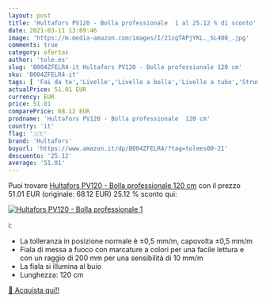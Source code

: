```yaml
---
layout: post
title: 'Hultafors PV120 - Bolla professionale  1 al 25.12 % di sconto'
date: 2021-03-11 13:09:46
image: 'https://m.media-amazon.com/images/I/21zqTAPjYKL._SL400_.jpg'
comments: true
category: ofertas
author: 'tole.es'
slug: 'B004ZFELR4-it Hultafors PV120 - Bolla professionale 120 cm'
sku: 'B004ZFELR4-it'
tags: [ 'Fai da te','Livelle','Livelle a bolla','Livelle a tubo','Strumenti di misura e layout','Utensili a mano','Utensili elettrici e a mano','hultafors', ]
actualPrice: 51.01 EUR
currency: EUR
price: 51.01
comparePrice: 68.12 EUR
prodname: 'Hultafors PV120 - Bolla professionale  120 cm'
country: 'it'
flag: '🇮🇹'
brand: 'Hultafors'
buyurl: 'https://www.amazon.it/dp/B004ZFELR4/?tag=tolees00-21'
descuento: '25.12'
average: '51.01'
---
```


Puoi trovare [Hultafors PV120 - Bolla professionale  120 cm](https://www.amazon.it/dp/B004ZFELR4/?tag=tolees00-21) con il prezzo 51.01 EUR (originale: 68.12 EUR) 25.12 % sconto qui:

[![Hultafors PV120 - Bolla professionale  1](https://m.media-amazon.com/images/I/21zqTAPjYKL._SL400_.jpg)](https://www.amazon.it/dp/B004ZFELR4/?tag=tolees00-21)

ℹ️:

- La tolleranza in posizione normale è ±0,5 mm/m, capovolta ±0,5 mm/m
- Fiala di messa a fuoco con marcature a colori per una facile lettura e con un raggio di 200 mm per una sensibilità di 10 mm/m
- La fiala si illumina al buio
- Lunghezza: 120 cm

[🛒 Acquista qui!!](https://www.amazon.it/dp/B004ZFELR4/?tag=tolees00-21)
